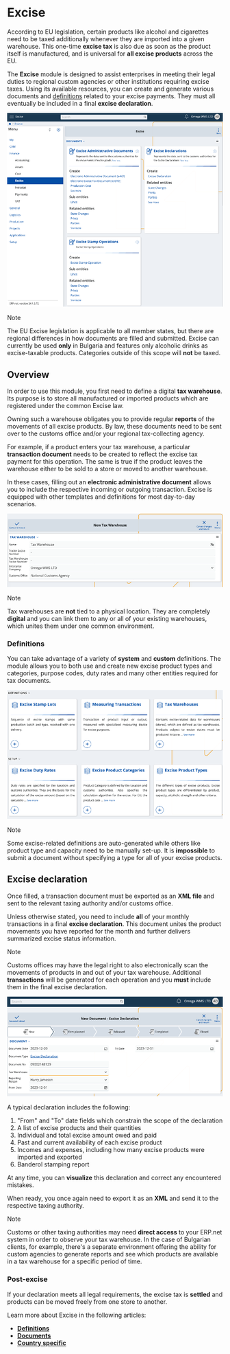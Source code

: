# Excise

According to EU legislation, certain products like alcohol and cigarettes need to be taxed additionally whenever they are imported into a given warehouse. This one-time **excise tax** is also due as soon as the product itself is manufactured, and is universal for **all excise products** across the EU.

The **Excise** module is designed to assist enterprises in meeting their legal duties to regional custom agencies or other institutions requiring excise taxes. Using its available resources, you can create and generate various documents and [definitions](definitions/index.md) related to your excise payments. They must all eventually be included in a final **excise declaration**.

![Excise](pictures/excise_modules.png)

> [!NOTE]
> The EU Excise legislation is applicable to all member states, but there are regional differences in how documents are filled and submitted. Excise can currently be used **only** in Bulgaria and features only alcoholic drinks as excise-taxable products. Categories outside of this scope will **not** be taxed.

## Overview

In order to use this module, you first need to define a digital **tax warehouse**. Its purpose is to store all manufactured or imported products which are registered under the common Excise law. 

Owning such a warehouse obligates you to provide regular **reports** of the movements of all excise products. By law, these documents need to be sent over to the customs office and/or your regional tax-collecting agency.

For example, if a product enters your tax warehouse, a particular **transaction document** needs to be created to reflect the excise tax payment for this operation. The same is true if the product leaves the warehouse either to be sold to a store or moved to another warehouse. 

In these cases, filling out an **electronic administrative document** allows you to include the respective incoming or outgoing transaction. Excise is equipped with other templates and definitions for most day-to-day scenarios. 

![Excise](pictures/new_tax_warehouses.png)

> [!NOTE]
> Tax warehouses are **not** tied to a physical location. They are completely **digital** and you can link them to any or all of your existing warehouses, which unites them under one common environment.

### Definitions

You can take advantage of a variety of **system** and **custom** definitions. The module allows you to both use and create new excise product types and categories, purpose codes, duty rates and many other entities required for tax documents.

![Excise](pictures/definitions_excise.png)

> [!NOTE]
> Some excise-related definitions are auto-generated while others like product type and capacity need to be manually set-up. It is **impossible** to submit a document without specifying a type for all of your excise products.

## Excise declaration

Once filled, a transaction document must be exported as an **XML file** and sent to the relevant taxing authority and/or customs office.

Unless otherwise stated, you need to include **all** of your monthly transactions in a final **excise declaration**. This document unites the product movements you have reported for the month and further delivers summarized excise status information.

> [!NOTE]
> Customs offices may have the legal right to also electronically scan the movements of products in and out of your tax warehouse. Additional **transactions** will be generated for each operation and you **must** include them in the final excise declaration.

![Excise](pictures/excise_declare.png)

A typical declaration includes the following:

1. "From" and "To" date fields which constrain the scope of the declaration
2. A list of excise products and their quantities
3. Individual and total excise amount owed and paid
4. Past and current availability of each excise product
5. Incomes and expenses, including how many excise products were imported and exported
6. Banderol stamping report

At any time, you can **visualize** this declaration and correct any encountered mistakes. 

When ready, you once again need to export it as an **XML** and send it to the respective taxing authority.

> [!NOTE]
> Customs or other taxing authorities may need **direct access** to your ERP.net system in order to observe your tax warehouse. In the case of Bulgarian clients, for example, there's a separate environment offering the ability for custom agencies to generate reports and see which products are available in a tax warehouse for a specific period of time.

### Post-excise

If your declaration meets all legal requirements, the excise tax is **settled** and products can be moved freely from one store to another.

Learn more about Excise in the following articles:

- **[Definitions](definitions/index.md)**
- **[Documents](documents/index.md)**
- **[Country specific](country-specific/index.md)**

